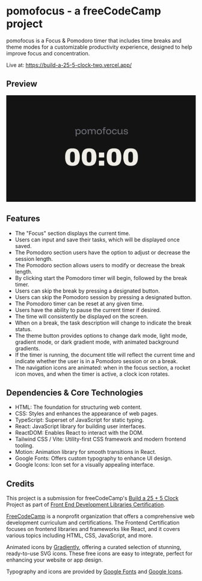 # pomofocus - a freeCodeCamp project

pomofocus is a Focus & Pomodoro timer that includes time breaks and theme modes for a customizable productivity experience, designed to help improve focus and concentration.

Live at: https://build-a-25-5-clock-two.vercel.app/

## Preview

![pofocus preview](https://raw.githubusercontent.com/MACLEB1903/freeCodeCamp/refs/heads/main/Front-End-Development-Libraries/Build-a-25%2B5-Clock/src/assets/preview.png)

## Features

- The "Focus" section displays the current time.
- Users can input and save their tasks, which will be displayed once saved.
- The Pomodoro section users have the option to adjust or decrease the session length.
- The Pomodoro section allows users to modify or decrease the break length.
- By clicking start the Pomodoro timer will begin, followed by the break timer.
- Users can skip the break by pressing a designated button.
- Users can skip the Pomodoro session by pressing a designated button.
- The Pomodoro timer can be reset at any given time.
- Users have the ability to pause the current timer if desired.
- The time will consistently be displayed on the screen.
- When on a break, the task description will change to indicate the break status.
- The theme button provides options to change dark mode, light mode, gradient mode, or dark gradient mode, with animated background gradients.
- If the timer is running, the document title will reflect the current time and indicate whether the user is in a Pomodoro session or on a break.
- The navigation icons are animated: when in the focus section, a rocket icon moves, and when the timer is active, a clock icon rotates.

## Dependencies & Core Technologies

- HTML: The foundation for structuring web content.
- CSS: Styles and enhances the appearance of web pages.
- TypeScript: Superset of JavaScript for static typing.
- React: JavaScript library for building user interfaces.
- ReactDOM: Enables React to interact with the DOM.
- Tailwind CSS / Vite: Utility-first CSS framework and modern frontend tooling.
- Motion: Animation library for smooth transitions in React.
- Google Fonts: Offers custom typography to enhance UI design.
- Google Icons: Icon set for a visually appealing interface.

## Credits

This project is a submission for freeCodeCamp's [Build a 25 + 5 Clock](https://www.freecodecamp.org/learn/front-end-development-libraries/front-end-development-libraries-projects/build-a-25--5-clock) Project as part of [Front End Development Libraries Certification](https://www.freecodecamp.org/learn/front-end-development-libraries/).

[FreeCodeCamp](https://www.freecodecamp.org/) is a nonprofit organization that offers a comprehensive web development curriculum and certifications. The Frontend Certification focuses on frontend libraries and frameworks like React, and it covers various topics including HTML, CSS, JavaScript, and more.

Animated icons by [Gradiently](https://gradienty.codes/animated-icons), offering a curated selection of stunning, ready-to-use SVG icons. These free icons are easy to integrate, perfect for enhancing your website or app design.

Typography and icons are provided by [Google Fonts](https://fonts.google.com/) and [Google Icons](https://fonts.google.com/icons).
